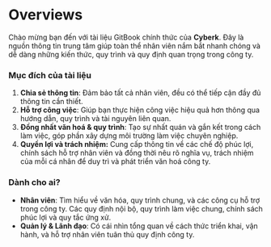 # Overviews

Chào mừng bạn đến với tài liệu GitBook chính thức của **Cyberk**. Đây là nguồn thông tin trung tâm giúp toàn thể nhân viên nắm bắt nhanh chóng và dễ dàng những kiến thức, quy trình và quy định quan trọng trong công ty.

### Mục đích của tài liệu

1. **Chia sẻ thông tin**: Đảm bảo tất cả nhân viên, đều có thể tiếp cận đầy đủ thông tin cần thiết.
2. **Hỗ trợ công việc**: Giúp bạn thực hiện công việc hiệu quả hơn thông qua hướng dẫn, quy trình và tài nguyên liên quan.
3. **Đồng nhất văn hoá & quy trình**: Tạo sự nhất quán và gắn kết trong cách làm việc, góp phần xây dựng môi trường làm việc chuyên nghiệp.
4. **Quyền lợi và trách nhiệm:** Cung cấp thông tin về các chế độ phúc lợi, chính sách hỗ trợ nhân viên và đồng thời nêu rõ nghĩa vụ, trách nhiệm của mỗi cá nhân để duy trì và phát triển văn hoá công ty.

### Dành cho ai?

* **Nhân viên**: Tìm hiểu về văn hóa, quy trình chung, và các công cụ hỗ trợ trong công ty. Các quy định nội bộ, quy trình làm việc chung, chính sách phúc lợi và quy tắc ứng xử.
* **Quản lý & Lãnh đạo**: Có cái nhìn tổng quan về cách thức triển khai, vận hành, và hỗ trợ nhân viên tuân thủ quy định công ty.

